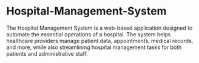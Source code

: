 # Hospital-Management-System
The Hospital Management System is a web-based application designed to automate the essential operations of a hospital. The system helps healthcare providers manage patient data, appointments, medical records, and more, while also streamlining hospital management tasks for both patients and administrative staff.
